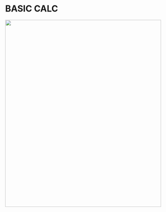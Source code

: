 <h1>BASIC CALC</h1>
<img src="https://media.licdn.com/dms/image/v2/D5622AQEE7EIL4e7ycg/feedshare-shrink_2048_1536/B56ZXr4C7rGsAo-/0/1743419093887?e=1755129600&v=beta&t=kNWTqmcYXIZt2HRVke4Hjw7zSz-EkF14YP78merSCVk" alt="" width="500" height="600">
